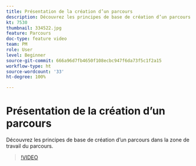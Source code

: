 ```yaml
---
title: Présentation de la création d’un parcours
description: Découvrez les principes de base de création d’un parcours dans la zone de travail du parcours.
kt: 7530
thumbnail: 334522.jpg
feature: Parcours
doc-type: feature video
team: PM
role: User
level: Beginner
source-git-commit: 666a96d7fb4650f108ecbc947f6da73f5c1f2a15
workflow-type: ht
source-wordcount: '33'
ht-degree: 100%

---
```


# Présentation de la création d’un parcours

Découvrez les principes de base de création d’un parcours dans la zone de travail du parcours.

>[!VIDEO](https://video.tv.adobe.com/v/334522?quality=12)
